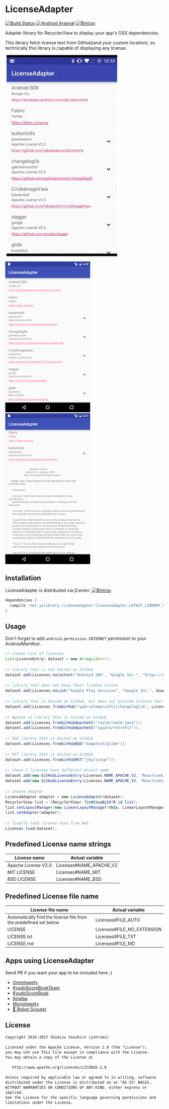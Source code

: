 LicenseAdapter
===

[![Build Status](https://travis-ci.org/yshrsmz/LicenseAdapter.svg?branch=master)](https://travis-ci.org/yshrsmz/LicenseAdapter)
[![Android Arsenal](https://img.shields.io/badge/Android%20Arsenal-LicenseAdapter-green.svg?style=true)](https://android-arsenal.com/details/1/3516)
[![Bintray](https://img.shields.io/bintray/v/yshrsmz/maven/licenseadapter.svg)](https://bintray.com/yshrsmz/maven/licenseadapter/view)

Adapter library for RecyclerView to display your app's OSS dependencies.

This library fetch license text from GitHub(and your custom location), so technically this library is capable of displaying any license.

![screen_gif](./assets/screen.gif)

![screenshot_1](./assets/screenshot_1.png)
![screenshot_2](./assets/screenshot_2.png)

## Installation

LicenseAdapter is distributed via jCenter. [![Bintray](https://img.shields.io/bintray/v/yshrsmz/maven/licenseadapter.svg)](https://bintray.com/yshrsmz/maven/licenseadapter/view)

```gradle
dependencies {
  compile 'net.yslibrary.licenseadapter:licenseadapter:LATEST_LIBRARY_VERSION'
}
```


## Usage


Don't forget to add `android.permission.INTERNET` permission to your AndroidManifest.


```java
// create list of licenses
List<LicenseEntry> dataset = new ArrayList<>();

// library that is not hosted on GitHub
dataset.add(Licenses.noContent("Android SDK", "Google Inc.", "https://developer.android.com/sdk/terms.html"));

// library that does not have their license online
dataset.add(Licenses.noLink("Google Play Services", "Google Inc.", GoogleApiAvailability.getInstance().getOpenSourceSoftwareLicenseInfo(getContext())));

// library that is hosted on GitHub, but does not provide license text
dataset.add(Licenses.fromGitHub("gabrielemariotti/changeloglib", Licenses.LICENSE_APACHE_V2));

// Apache v2 library that is hosted on GitHub
dataset.add(Licenses.fromGitHubApacheV2("realm/realm-java"));
dataset.add(Licenses.fromGitHubApacheV2("square/retrofit"));

// BSD library that is hosted on GitHub
dataset.add(Licenses.fromGitHubBSD("bumptech/glide"));

// MIT library that is hosted on GitHub
dataset.add(Licenses.fromGitHubMIT("jhy/jsoup"));

// these 2 licenses have different branch name
dataset.add(new GitHubLicenseEntry(Licenses.NAME_APACHE_V2, "ReactiveX/RxAndroid", "2.x/", null, Licenses.FILE_AUTO));
dataset.add(new GitHubLicenseEntry(Licenses.NAME_APACHE_V2, "ReactiveX/RxJava", "2.x/", null, Licenses.FILE_AUTO));

// create adapter
LicenseAdapter adapter = new LicenseAdapter(dataset);
RecyclerView list = (RecyclerView) findViewById(R.id.list);
list.setLayoutManager(new LinearLayoutManager(this, LinearLayoutManager.VERTICAL, false));
list.setAdapter(adapter);

// finally load license text from Web
Licenses.load(dataset);
```


## Predefined License name strings

License name | Actual variable
--- | ---
Apache License V2.0 | Licenses#NAME_APACHE_V2
MIT LICENSE | Licenses#NAME_MIT
BSD LICENSE | Licenses#NAME_BSD


## Predefined License file name

License file name | Actual variable
--- | ---
Automatically find the license file from the predefined set below | Licenses#FILE_AUTO
LICENSE | Licenses#FILE_NO_EXTENSION
LICENSE.txt | Licenses#FILE_TXT
LICENSE.md | Licenses#FILE_MD


## Apps using LicenseAdapter

Send PR if you want your app to be included here ;)

- [Omnitweety](https://play.google.com/store/apps/details?id=net.yslibrary.omnitweety)
- [KyudoScoreBookTeam](https://play.google.com/store/apps/details?id=com.bowyer.app.android.kyudoscoreteam)
- [KyudoScoreBook](https://play.google.com/store/apps/details?id=com.bowyer.KyudoScoreBookSecond)
- [Ameba](https://play.google.com/store/apps/details?id=jp.ameba)
- [Monotweety](https://play.google.com/store/apps/details?id=net.yslibrary.monotweety)
- [🤖 Robot Scouter](https://play.google.com/store/apps/details?id=com.supercilex.robotscouter)

## License

    Copyright 2016-2017 Shimizu Yasuhiro (yshrsmz)

    Licensed under the Apache License, Version 2.0 (the "License");
    you may not use this file except in compliance with the License.
    You may obtain a copy of the License at

       http://www.apache.org/licenses/LICENSE-2.0

    Unless required by applicable law or agreed to in writing, software
    distributed under the License is distributed on an "AS IS" BASIS,
    WITHOUT WARRANTIES OR CONDITIONS OF ANY KIND, either express or implied.
    See the License for the specific language governing permissions and
    limitations under the License.
